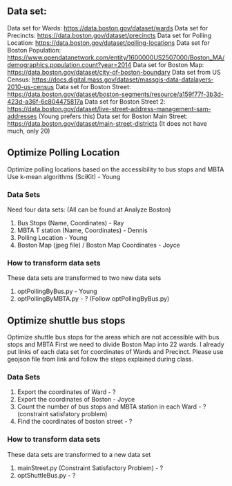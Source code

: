 ## Data set:
Data set for Wards: https://data.boston.gov/dataset/wards
Data set for Precincts: https://data.boston.gov/dataset/precincts
Data set for Polling Location: https://data.boston.gov/dataset/polling-locations
Data set for Boston Population: https://www.opendatanetwork.com/entity/1600000US2507000/Boston_MA/demographics.population.count?year=2014
Data set for Boston Map: https://data.boston.gov/dataset/city-of-boston-boundary
Data set from US Census: https://docs.digital.mass.gov/dataset/massgis-data-datalayers-2010-us-census
Data set for Boston Street: https://data.boston.gov/dataset/boston-segments/resource/a159f77f-3b3d-423d-a36f-6c804475817a
Data set for Boston Street 2: https://data.boston.gov/dataset/live-street-address-management-sam-addresses (Young prefers this)
Data set for Boston Main Street: https://data.boston.gov/dataset/main-street-districts (It does not have much, only 20)
## Optimize Polling Location
Optimize polling locations based on the accessibility to bus stops and MBTA
Use k-mean algorithms (SciKit) - Young
### Data Sets
Need four data sets: (All can be found at Analyze Boston)
1.	Bus Stops (Name, Coordinates) - Ray
2.	MBTA T station (Name, Coordinates) - Dennis
3.	Polling Location - Young
4.	Boston Map (jpeg file) / Boston Map Coordinates - Joyce
### How to transform data sets
These data sets are transformed to two new data sets
1.	optPollingByBus.py - Young
2.	optPollingByMBTA.py - ? (Follow optPollingByBus.py)
## Optimize shuttle bus stops
Optimize shuttle bus stops for the areas which are not accessible with bus stops and MBTA
First we need to divide Boston Map into 22 wards. I already put links of each data set for coordinates of Wards and Precinct. Please use geojson file from link and follow the steps explained during class.
### Data Sets
1.	Export the coordinates of Ward - ?
2.	Export the coordinates of Boston - Joyce
3.	Count the number of bus stops and MBTA station in each Ward - ? (constraint satisfatory problem)
4.	Find the coordinates of boston street - ?
### How to transform data sets
These data sets are transformed to a new data set
1.	mainStreet.py (Constraint Satisfactory Problem) - ?
2.	optShuttleBus.py - ?
